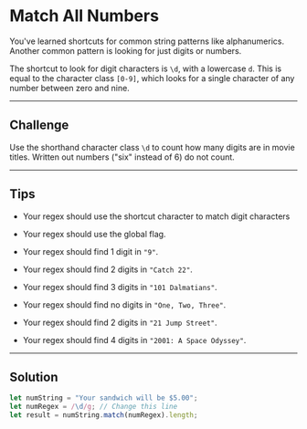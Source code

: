 # Match All Numbers

You've learned shortcuts for common string patterns like alphanumerics. Another common pattern is looking for just digits or numbers.

The shortcut to look for digit characters is `\d`, with a lowercase `d`. This is equal to the character class `[0-9]`, which looks for a single character of any number between zero and nine.

---

## Challenge

Use the shorthand character class `\d` to count how many digits are in movie titles. Written out numbers ("six" instead of 6) do not count.

---

## Tips

- Your regex should use the shortcut character to match digit characters

- Your regex should use the global flag.

- Your regex should find 1 digit in `"9"`.

- Your regex should find 2 digits in `"Catch 22"`.

- Your regex should find 3 digits in `"101 Dalmatians"`.

- Your regex should find no digits in `"One, Two, Three"`.

- Your regex should find 2 digits in `"21 Jump Street"`.

- Your regex should find 4 digits in `"2001: A Space Odyssey"`.

---

## Solution

```js
let numString = "Your sandwich will be $5.00";
let numRegex = /\d/g; // Change this line
let result = numString.match(numRegex).length;
```
